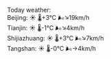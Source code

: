 Today weather:  
Beijing: ☀️   🌡️+3°C 🌬️↘19km/h  
Tianjin: ☀️   🌡️-1°C 🌬️↘4km/h  
Shijiazhuang: ☀️   🌡️+3°C 🌬️↘7km/h  
Tangshan: ☀️   🌡️-0°C 🌬️→4km/h  

